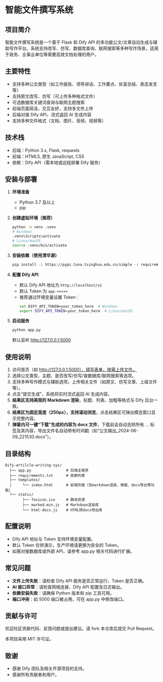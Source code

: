 # 智能文件撰写系统

## 项目简介

智能文件撰写系统是一个基于 Flask 和 Dify API 的多功能公文/文章自动生成与辅助写作平台。系统支持改写、仿写、数据库查询、联网搜索等多种写作场景，适用于政务、企事业单位等需要高效文档处理的用户。

## 主要特性

- 支持多种公文类型（如工作报告、领导讲话、工作要点、处室总结、表态发言等）
- 支持原文改写、仿写（可上传多种格式文件）
- 可选数据库关键词查询与联网主题搜索
- 前端页面简洁，交互友好，支持多文件上传
- 后端对接 Dify API，流式返回 AI 生成内容
- 支持多种文件格式（文档、图片、音频、视频等）

## 技术栈

- 后端：Python 3.x, Flask, requests
- 前端：HTML5, 原生 JavaScript, CSS
- 依赖：Dify API（需本地或远程部署 Dify 服务）

## 安装与部署

1. **环境准备**
   - Python 3.7 及以上
   - pip

2. **创建虚拟环境（推荐）**
   ```bash
   python -m venv .venv
   # Windows
   .venv\Scripts\activate
   # Linux/macOS
   source .venv/bin/activate
   ```

3. **安装依赖（使用清华源）**
   ```bash
   pip install -i https://pypi.tuna.tsinghua.edu.cn/simple -r requirements.txt
   ```

4. **配置 Dify API**
   - 默认 Dify API 地址为 `http://localhost/v1`
   - 默认 Token 为 `app-×××××`
   - 推荐通过环境变量设置 Token：
     ```bash
     set DIFY_API_TOKEN=your_token_here  # Windows
     export DIFY_API_TOKEN=your_token_here  # Linux/macOS
     ```

5. **启动服务**
   ```bash
   python app.py
   ```
   默认监听 http://127.0.0.1:5000

## 使用说明

1. 访问首页（如 http://127.0.0.1:5000），填写表单，按需上传文件。
2. 选择公文类型、主题、是否改写/仿写/查数据库/联网搜索等选项。
3. 支持多种写作模式与辅助选项，上传相关文件（如原文、仿写文章、上级文件等）。
4. 点击“提交生成”，系统将实时流式返回 AI 生成内容。
5. **结果区支持美观的 Markdown 渲染**，标题、列表、加粗等格式与 Dify 后台一致。
6. **结果区为固定高度（250px），支持滚动浏览**，点击结果区可弹出模态窗口显示完整内容。
7. **弹窗内可一键“下载”生成的内容为 docx 文件**，下载前会自动去除所有 <think>…</think> 标签及其内容，导出文件名自动带有时间戳（如“公文输出_2024-06-09_221530.docx”）。

## 目录结构

```
Dify-artilcle-writing-sys/
  ├── app.py                # 后端主程序
  ├── requirements.txt      # 依赖列表
  ├── templates/
  │     └── index.html      # 前端页面（含markdown渲染、弹窗、docx导出等功能）
  └── static/
        ├── favicon.ico     # 静态资源
        ├── marked.min.js   # Markdown渲染库
        └── html-docx.js    # HTML转docx导出库
```

## 配置说明

- Dify API 地址与 Token 支持环境变量配置。
- 默认 Token 仅供演示，生产环境请更换为安全的 Token。
- 如需对接数据库或外部 API，请参考 app.py 相关代码进行扩展。

## 常见问题

- **文件上传失败**：请检查 Dify API 服务是否正常运行，Token 是否正确。
- **AI 接口异常**：请检查网络连接、Dify API 配置及日志输出。
- **依赖安装失败**：请确保 Python 版本和 pip 工具可用。
- **端口冲突**：如 5000 端口被占用，可在 app.py 中修改端口。

## 贡献与许可

欢迎社区贡献代码、反馈问题或提出建议。请 fork 本仓库后提交 Pull Request。

本项目采用 MIT 许可证。

## 致谢

- 感谢 Dify 团队及相关开源项目的支持。
- 感谢所有贡献者和用户。 